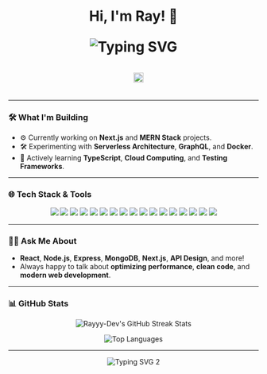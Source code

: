 <h1 align="center">
  Hi, I'm Ray! 🚀 <br> 
  
  <span align="center"><p align="center">
  <img src="https://readme-typing-svg.herokuapp.com?font=Fira+Code&size=22&duration=2000&pause=500&color=FF5733&center=true&vCenter=true&width=500&lines=A+Passionate+Full+Stack+Developer+%F0%9F%94%A5;Cloud+Explorer+%E2%98%81%EF%B8%8F" alt="Typing SVG">
</p>
 </span> <!-- Portfolio link with clear text and animated arrow -->

  <span>&nbsp;&nbsp;</span>
  <span>
    <img src="https://user-images.githubusercontent.com/25181517/190694747-7b8ddf94-ade8-4d5a-8f42-6e5b7f4f02e5.gif" width="20" alt="Animated Right Arrow">
  </span>
</p>
  
</h1>

<!-- Add a cool animated gif here if you'd like, such as a coding animation or something else that represents you! -->




---

### 🛠️ What I'm Building
- ⚙️ Currently working on **Next.js** and **MERN Stack** projects.
- 🛠️ Experimenting with **Serverless Architecture**, **GraphQL**, and **Docker**.
- 🎯 Actively learning **TypeScript**, **Cloud Computing**, and **Testing Frameworks**.
  <!-- 🧩 **Portfolio**:  <a href="https://ray-portfolio-three.vercel.app/" target="_blank" style="text-decoration: underline;">*/ 
    ✨Here -->
  </a>

---
### 🌐 Tech Stack & Tools

<p align="center">
  <img src="https://img.shields.io/badge/React-61DAFB?style=for-the-badge&logo=react&logoColor=white" />
  <img src="https://img.shields.io/badge/Node.js-339933?style=for-the-badge&logo=nodedotjs&logoColor=white" />
  <img src="https://img.shields.io/badge/Next.js-000000?style=for-the-badge&logo=nextdotjs&logoColor=white" />
  <img src="https://img.shields.io/badge/MongoDB-47A248?style=for-the-badge&logo=mongodb&logoColor=white" />
  <img src="https://img.shields.io/badge/TypeScript-007ACC?style=for-the-badge&logo=typescript&logoColor=white" />
  <img src="https://img.shields.io/badge/JavaScript-F7DF1E?style=for-the-badge&logo=javascript&logoColor=white" />
  <img src="https://img.shields.io/badge/Docker-2496ED?style=for-the-badge&logo=docker&logoColor=white" />
  <img src="https://img.shields.io/badge/Git-F05032?style=for-the-badge&logo=git&logoColor=white" />
  <img src="https://img.shields.io/badge/VS_Code-007ACC?style=for-the-badge&logo=visual%20studio%20code&logoColor=white" />
  <img src="https://img.shields.io/badge/Python-3776AB?style=for-the-badge&logo=python&logoColor=white" />
  <img src="https://img.shields.io/badge/Firebase-FFCA28?style=for-the-badge&logo=firebase&logoColor=white" />
  <img src="https://img.shields.io/badge/Tailwind_CSS-38B2AC?style=for-the-badge&logo=tailwind-css&logoColor=white" />
  <img src="https://img.shields.io/badge/GraphQL-E10098?style=for-the-badge&logo=graphql&logoColor=white" />
  <img src="https://img.shields.io/badge/PostgreSQL-4169E1?style=for-the-badge&logo=postgresql&logoColor=white" />
  <img src="https://img.shields.io/badge/Linux-FCC624?style=for-the-badge&logo=linux&logoColor=black" />
  <img src="https://img.shields.io/badge/Jira-0052CC?style=for-the-badge&logo=jira&logoColor=white" />
  <img src="https://img.shields.io/badge/AWS-232F3E?style=for-the-badge&logo=amazon-aws&logoColor=white" />
</p>

---

### 🧑‍💻 Ask Me About
- **React**, **Node.js**, **Express**, **MongoDB**, **Next.js**, **API Design**, and more!
- Always happy to talk about **optimizing performance**, **clean code**, and **modern web development**.



---




### 📊 GitHub Stats



<!-- Streak Stats (Animation for consistency streak) -->
<p align="center">
  <img src="https://github-readme-streak-stats.herokuapp.com/?user=rayyy-dev&theme=react&hide_border=true&fire=FF9011&ring=FF5722&background=1A1B27" alt="Rayyy-Dev's GitHub Streak Stats" />
</p>

<!-- Language Stats for showing tech stack diversity -->
<p align="center">
  <img src="https://github-readme-stats.vercel.app/api/top-langs/?username=rayyy-dev&layout=compact&theme=react&hide_border=true&bg_color=1A1B27" alt="Top Languages">
</p>



---

<!-- These badges give an animated effect, unique and fun to stand out -->
<p align="center">
  <img src="https://readme-typing-svg.herokuapp.com?font=Fira+Code&size=24&duration=4000&pause=1000&color=F7B801&center=true&vCenter=true&width=500&lines=Let’s+Build+Something+Awesome!;" alt="Typing SVG 2">
</p>





